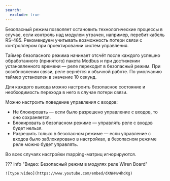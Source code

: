```yaml
---
search:
  exclude: true
---
```

<!--include-start-->
Безопасный режим позволяет остановить технологические процессы в случае, если контроль над модулем утрачен, например, перебит кабель RS-485. Рекомендуем учитывать возможность потери связи с контроллером при проектировании систем управления.

Таймер безопасного режима начинает отсчёт после каждого успешно обработанного (принятого) пакета Modbus и при достижении установленного времени — реле переходит в безопасный режим. При возобновлении связи, реле вернётся к обычной работе. По умолчанию таймер установлен в значение 10 секунд.

Для каждого выхода можно настроить безопасное состояние и необходимость перехода в него в случае потери связи.

Можно настроить поведение управления с входов:

- Не блокировать — если было разрешено управление с входов, то оно сохраняется.
- Блокировать в безопасном режиме — управлять реле с входов будет нельзя.
- Разрешить только в безопасном режиме — если управление с входов было заблокировано в настройках, в безопасном режиме реле можно будет управлять.

Во всех случаях настройки mapping-матриц игнорируются.


??? info "Видео: Безопасный режим в модулях реле Wiren Board"

    ![type:video](https://www.youtube.com/embed/dXNHMv4hdXg)
<!--include-end-->
